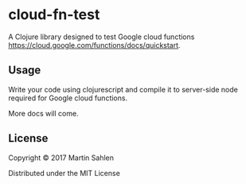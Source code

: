 # cloud-fn-test

A Clojure library designed to test Google cloud functions https://cloud.google.com/functions/docs/quickstart.


## Usage

Write your code using clojurescript and compile it to server-side node required for Google cloud functions.

More docs will come.

## License

Copyright © 2017 Martin Sahlen

Distributed under the MIT License
